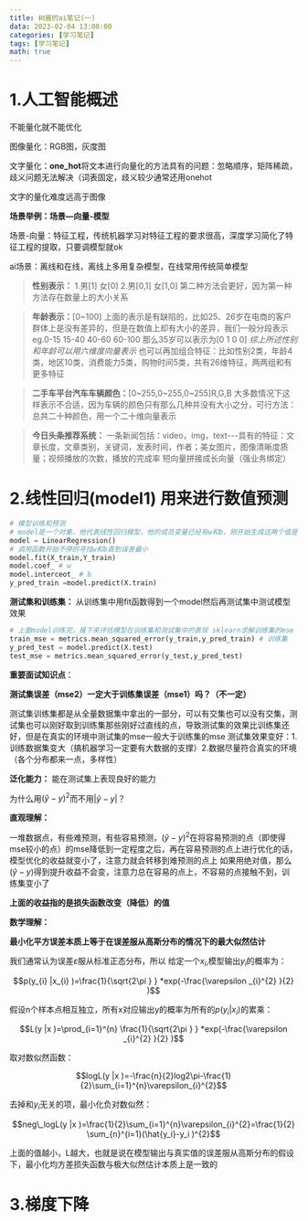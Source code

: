 ```yaml
---
title: 树酱的ai笔记(一)
data: 2023-02-04 13:00:00
categories: [学习笔记]
tags: [学习笔记]
math: true
---
```


# 1.人工智能概述

不能量化就不能优化

图像量化：RGB图，灰度图

文字量化：**one_hot**将文本进行向量化的方法具有的问题：忽略顺序，矩阵稀疏，歧义问题无法解决（词表固定，歧义较少通常还用onehot

文字的量化难度远高于图像

**场景举例：场景—向量-模型**

场景-向量：特征工程，传统机器学习对特征工程的要求很高，深度学习简化了特征工程的提取，只要调模型就ok

ai场景：离线和在线，离线上多用复杂模型，在线常用传统简单模型


>**性别表示：** 1.男[1] 女[0] 2.男[0,1] 女[1,0]
第二种方法会更好，因为第一种方法存在数量上的大小关系

>**年龄表示：**[0~100]
上面的表示是有缺陷的，比如25、26岁在电商的客户群体上是没有差异的，但是在数值上却有大小的差异，我们一般分段表示 eg.0-15 15-40 40-60 60-100 那么35岁可以表示为[0 1 0 0]
*综上所述性别和年龄可以用六维度向量表示*
也可以再加组合特征：比如性别2类，年龄4类，地区10类，消费能力5类，购物时间5类，共有26维特征，两两组和有更多特征

>**二手车平台汽车车辆颜色：**[0~255,0~255,0~255]R,G,B
大多数情况下这样表示不合适，因为车辆的颜色只有那么几种并没有大小之分，可行方法：总共二十种颜色，用一个二十维向量表示

>**今日头条推荐系统：**
一条新闻包括：video，img，text---具有的特征：文章长度，文章类别，关键词，发表时间，作者；美女图片，图像清晰度质量；视频播放的次数，播放的完成率
短向量拼接成长向量（强业务绑定）

# 2.线性回归(model1) 用来进行数值预测
 
```python   
# 模型训练和预测
# model是一个对象，他代表线性回归模型，他的成员变量已经有w和b，刚开始生成这两个值是随机的
model = LinearRegression()
# 调用函数开始不停的寻找w和b直到误差最小
model.fit(X_train,Y_train)  
model.coef_ # w
model.interceot_ # b
y_pred_train =model.predict(X.train)
```

**测试集和训练集：** 从训练集中用fit函数得到一个model然后再测试集中测试模型效果


```python
# 上面model训练完，接下来评估模型在训练集和测试集中的表现 sklearn求解训练集的mse（只有相对意义没有绝对意义，数量级不同会影响mse的大小）
train_mse = metrics.mean_squared_error(y_train,y_pred_train) # 训练集
y_pred_test = model.predict(X.test)
test_mse = metrics.mean_squared_error(y_test,y_pred_test)
```
**重要面试知识点**：

**测试集误差（mse2）一定大于训练集误差（mse1）吗？（不一定）**

测试集训练集都是从全量数据集中拿出的一部分，可以有交集也可以没有交集，测试集也可以刚好取到训练集那些刚好过直线的点，导致测试集的效果比训练集还好，但是在真实的环境中测试集的mse一般大于训练集的mse
测试集效果变好：1.训练数据集变大（搞机器学习一定要有大数据的支撑）2.数据尽量符合真实的环境（各个分布都来一点，多样性）

**泛化能力：** 能在测试集上表现良好的能力

为什么用$(\hat{y}-y )^{2}$而不用$|\hat{y}-y|$？

**直观理解：**

一堆数据点，有些难预测，有些容易预测，$(\hat{y}-y)^{2}$在将容易预测的点（即使得mse较小的点）的mse降低到一定程度之后，再在容易预测的点上进行优化的话，模型优化的收益就变小了，注意力就会转移到难预测的点上
如果用绝对值，那么$(\hat{y}-y )$得到提升收益不会变，注意力总在容易的点上，不容易的点接触不到，训练集变小了

**上面的收益指的是损失函数改变（降低）的值**


**数学理解：**

**最小化平方误差本质上等于在误差服从高斯分布的情况下的最大似然估计**

我们通常认为误差$\varepsilon$服从标准正态分布，所以
给定一个$x_i$,模型输出$y_i$的概率为：

$$p(y_{i} |x_{i} )=\frac{1}{\sqrt{2\pi } } *exp(-\frac{\varepsilon _{i}^{2} }{2} )$$

假设n个样本点相互独立，所有x对应输出y的概率为所有的$p(y_{i}|x_{i})$的累乘：

$$L(y |x )=\prod_{i=1}^{n} \frac{1}{\sqrt{2\pi } } *exp(-\frac{\varepsilon _{i}^{2} }{2} )$$

取对数似然函数：

$$logL(y |x )=-\frac{n}{2}log2\pi-\frac{1}{2}\sum_{i=1}^{n}\varepsilon_{i}^{2}$$

去掉和$y_i$无关的项，最小化负对数似然：

$$neg\_logL(y |x )=\frac{1}{2}\sum_{i=1}^{n}\varepsilon_{i}^{2}=\frac{1}{2} \sum_{n}^{i=1}(\hat{y_i}-y_i )^{2}$$

上面的值越小，L越大，也就是说在模型输出与真实值的误差服从高斯分布的假设下，最小化均方差损失函数与极大似然估计本质上是一致的
# 3.梯度下降
